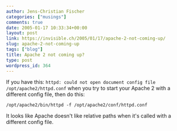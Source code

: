 ```yaml
---
author: Jens-Christian Fischer
categories: ["musings"]
comments: true
date: 2005-01-17 10:33:34+00:00
layout: post
link: https://invisible.ch/2005/01/17/apache-2-not-coming-up/
slug: apache-2-not-coming-up
tags: ["blog"]
title: Apache 2 not coming up?
type: post
wordpress_id: 364
---
```


If you have this: `httpd: could not open document config file /opt/apache2/httpd.conf` when you try to start your Apache 2 with a different config file, then do this:

`/opt/apache2/bin/httpd -f /opt/apache2/conf/httpd.conf`

It looks like Apache doesn't like relative paths when it's called with a different config file.
